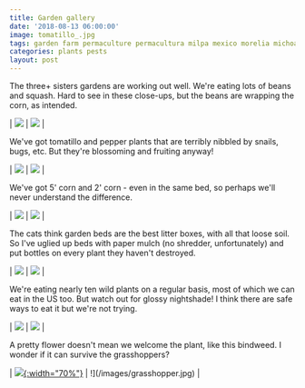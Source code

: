 ```yaml
---
title: Garden gallery
date: '2018-08-13 06:00:00'
image: tomatillo_.jpg
tags: garden farm permaculture permacultura milpa mexico morelia michoacan
categories: plants pests
layout: post
---
```


The three+ sisters gardens are working out well. We're eating lots of beans and squash. Hard to see in these close-ups, but the beans are wrapping the corn, as intended.


| [![](/images/beans_wrap_corn_.jpg)](/images/beans_wrap_corn.jpg) | [![](/images/beans_wrap_corn2_.jpg)](/images/beans_wrap_corn2.jpg) | <br>

We've got tomatillo and pepper plants that are terribly nibbled by snails, bugs, etc. But they're blossoming and fruiting anyway!


| [![](/images/tomatillo3_.jpg)](/images/tomatillo3.jpg) | [![](/images/peppers2_.jpg)](/images/peppers2.jpg) | <br>

We've got 5' corn and 2' corn - even in the same bed, so perhaps we'll never understand the difference.


| [![](/images/corns_.jpg)](/images/corns.jpg) | [![](/images/corn_beans_.jpg)](/images/corn_beans.jpg) | <br>

The cats think garden beds are the best litter boxes, with all that loose soil. So I've uglied up beds with paper mulch (no shredder, unfortunately) and put bottles on every plant they haven't destroyed.


| [![](/images/gris_garden_.jpg)](/images/gris_garden.jpg) | [![](/images/ugly_garden_.jpg)](/images/ugly_garden.jpg) | <br>

We're eating nearly ten wild plants on a regular basis, most of which we can eat in the US too. But watch out for glossy nightshade! I think there are safe ways to eat it but we're not trying.

| [![](/images/wild_greens_.jpg)](/images/wild_greens.jpg) | [![](/images/poison_nightshade_.jpg)](/images/poison_nightshade.jpg) | <br>

A pretty flower doesn't mean we welcome the plant, like this bindweed. I wonder if it can survive the grasshoppers?

| [![](/images/bindweed_.jpg){:width="70%"}](/images/bindweed.jpg) | !](/images/grasshopper.jpg) | <br>